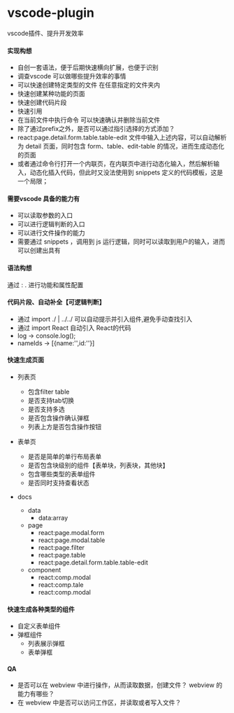 # vscode-plugin
vscode插件、提升开发效率

#### 实现构想
- 自创一套语法，便于后期快速横向扩展，也便于识别
- 调查vscode 可以做哪些提升效率的事情
- 可以快速创建特定类型的文件 在任意指定的文件夹内
- 快速创建某种功能的页面
- 快速创建代码片段
- 快速引用
- 在当前文件中执行命令 可以快速确认并删除当前文件
- 除了通过prefix之外，是否可以通过指引选择的方式添加？
- react:page.detail.form.table.table-edit 文件中输入上述内容，可以自动解析为 detail 页面，同时包含 form、table、edit-table 的情况，进而生成动态化的页面
- 或者通过命令行打开一个内联页，在内联页中进行动态化输入，然后解析输入，动态化插入代码，但此时又没法使用到 snippets 定义的代码模板，这是一个局限；

 
#### 需要vscode 具备的能力有

- 可以读取参数的入口
- 可以进行逻辑判断的入口
- 可以进行文件操作的能力
- 需要通过 snippets ，调用到 js 运行逻辑，同时可以读取到用户的输入，进而可以创建出具有


#### 语法构想
通过 : . 进行功能和属性配置

[框架]:[片段类型]
[react|vue]:[page|comp]:[filter|list|modal]:[ref|]


#### 代码片段、自动补全【可逻辑判断】
- 通过  import ./ | ../../ 可以自动提示并引入组件,避免手动查找引入
- 通过 import React  自动引入 React的代码
- log -> console.log();
- nameIds -> [{name:'',id:''}]

#### 快速生成页面

- 列表页
  - 包含filter table
  - 是否支持tab切换
  - 是否支持多选
  - 是否包含操作确认弹框
  - 列表上方是否包含操作按钮

- 表单页
  - 是否是简单的单行布局表单
  - 是否包含块级别的组件【表单块，列表块，其他块】
  - 包含哪些类型的表单组件
  - 是否同时支持查看状态


- docs
  - data
    - data:array
  - page
    - react:page.modal.form
    - react:page.modal.table
    - react:page.filter
    - react:page.table
    - react:page.detail.form.table.table-edit
  - component
    - react:comp.modal
    - react:comp.tale
    - react:comp.modal


#### 快速生成各种类型的组件

  - 自定义表单组件
  - 弹框组件
    - 列表展示弹框
    - 表单弹框



#### QA
- 是否可以在 webview 中进行操作，从而读取数据，创建文件？ webview 的能力有哪些？
- 在 webview 中是否可以访问工作区，并读取或者写入文件？
